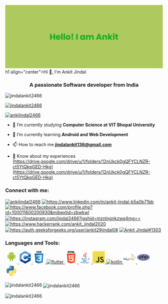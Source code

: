 ![logo](https://github.com/jindalankit2466/jindalankit2466/blob/main/banner.png)
h1 align="center">Hi 👋, I'm Ankit Jindal</h1>
<h3 align="center">A passionate Software developer from India</h3>

<p align="left"> <img src="https://komarev.com/ghpvc/?username=jindalankit2466&label=Profile%20views&color=0e75b6&style=flat" alt="jindalankit2466" /> </p>

<p align="left"> <a href="https://github.com/ryo-ma/github-profile-trophy"><img src="https://github-profile-trophy.vercel.app/?username=jindalankit2466" alt="jindalankit2466" /></a> </p>

<p align="left"> <a href="https://twitter.com/ankijindal2466" target="blank"><img src="https://img.shields.io/twitter/follow/ankijindal2466?logo=twitter&style=for-the-badge" alt="ankijindal2466" /></a> </p>

- 🔭 I’m currently studying **Computer Science at VIT Bhopal University**

- 👯 I’m currently learning **Android and Web Development**

- 📫 How to reach me **jindalankit136@gmail.com**

- 📄 Know about my experiences [https://drive.google.com/drive/u/1/folders/12nUkck0gQFYCLNZR-ct5YtQkpGED-Hkg](https://drive.google.com/drive/u/1/folders/12nUkck0gQFYCLNZR-ct5YtQkpGED-Hkg)

<h3 align="left">Connect with me:</h3>
<p align="left">
<a href="https://twitter.com/ankijindal2466" target="blank"><img align="center" src="https://raw.githubusercontent.com/rahuldkjain/github-profile-readme-generator/master/src/images/icons/Social/twitter.svg" alt="ankijindal2466" height="30" width="40" /></a>
<a href="https://linkedin.com/in/https://www.linkedin.com/in/ankit-jindal-b5a0b71bb" target="blank"><img align="center" src="https://raw.githubusercontent.com/rahuldkjain/github-profile-readme-generator/master/src/images/icons/Social/linked-in-alt.svg" alt="https://www.linkedin.com/in/ankit-jindal-b5a0b71bb" height="30" width="40" /></a>
<a href="https://fb.com/https://www.facebook.com/profile.php?id=100011600200930&mibextid=zbwkwl" target="blank"><img align="center" src="https://raw.githubusercontent.com/rahuldkjain/github-profile-readme-generator/master/src/images/icons/Social/facebook.svg" alt="https://www.facebook.com/profile.php?id=100011600200930&mibextid=zbwkwl" height="30" width="40" /></a>
<a href="https://instagram.com/https://instagram.com/jindal2466?igshid=mznlngnkzwq4mg==" target="blank"><img align="center" src="https://raw.githubusercontent.com/rahuldkjain/github-profile-readme-generator/master/src/images/icons/Social/instagram.svg" alt="https://instagram.com/jindal2466?igshid=mznlngnkzwq4mg==" height="30" width="40" /></a>
<a href="https://www.hackerrank.com/https://www.hackerrank.com/ankit_jindal2020" target="blank"><img align="center" src="https://raw.githubusercontent.com/rahuldkjain/github-profile-readme-generator/master/src/images/icons/Social/hackerrank.svg" alt="https://www.hackerrank.com/ankit_jindal2020" height="30" width="40" /></a>
<a href="https://auth.geeksforgeeks.org/user/https://auth.geeksforgeeks.org/user/ankit29jindal08" target="blank"><img align="center" src="https://raw.githubusercontent.com/rahuldkjain/github-profile-readme-generator/master/src/images/icons/Social/geeks-for-geeks.svg" alt="https://auth.geeksforgeeks.org/user/ankit29jindal08" height="30" width="40" /></a>
<a href="https://discord.gg/Ankit Jindal#1303" target="blank"><img align="center" src="https://raw.githubusercontent.com/rahuldkjain/github-profile-readme-generator/master/src/images/icons/Social/discord.svg" alt="Ankit Jindal#1303" height="30" width="40" /></a>
</p>

<h3 align="left">Languages and Tools:</h3>
<p align="left"> <a href="https://developer.android.com" target="_blank" rel="noreferrer"> <img src="https://raw.githubusercontent.com/devicons/devicon/master/icons/android/android-original-wordmark.svg" alt="android" width="40" height="40"/> </a> <a href="https://www.w3schools.com/cpp/" target="_blank" rel="noreferrer"> <img src="https://raw.githubusercontent.com/devicons/devicon/master/icons/cplusplus/cplusplus-original.svg" alt="cplusplus" width="40" height="40"/> </a> <a href="https://www.w3schools.com/css/" target="_blank" rel="noreferrer"> <img src="https://raw.githubusercontent.com/devicons/devicon/master/icons/css3/css3-original-wordmark.svg" alt="css3" width="40" height="40"/> </a> <a href="https://flutter.dev" target="_blank" rel="noreferrer"> <img src="https://www.vectorlogo.zone/logos/flutterio/flutterio-icon.svg" alt="flutter" width="40" height="40"/> </a> <a href="https://www.w3.org/html/" target="_blank" rel="noreferrer"> <img src="https://raw.githubusercontent.com/devicons/devicon/master/icons/html5/html5-original-wordmark.svg" alt="html5" width="40" height="40"/> </a> <a href="https://www.java.com" target="_blank" rel="noreferrer"> <img src="https://raw.githubusercontent.com/devicons/devicon/master/icons/java/java-original.svg" alt="java" width="40" height="40"/> </a> <a href="https://developer.mozilla.org/en-US/docs/Web/JavaScript" target="_blank" rel="noreferrer"> <img src="https://raw.githubusercontent.com/devicons/devicon/master/icons/javascript/javascript-original.svg" alt="javascript" width="40" height="40"/> </a> <a href="https://kotlinlang.org" target="_blank" rel="noreferrer"> <img src="https://www.vectorlogo.zone/logos/kotlinlang/kotlinlang-icon.svg" alt="kotlin" width="40" height="40"/> </a> <a href="https://www.mysql.com/" target="_blank" rel="noreferrer"> <img src="https://raw.githubusercontent.com/devicons/devicon/master/icons/mysql/mysql-original-wordmark.svg" alt="mysql" width="40" height="40"/> </a> <a href="https://www.php.net" target="_blank" rel="noreferrer"> <img src="https://raw.githubusercontent.com/devicons/devicon/master/icons/php/php-original.svg" alt="php" width="40" height="40"/> </a> <a href="https://www.python.org" target="_blank" rel="noreferrer"> <img src="https://raw.githubusercontent.com/devicons/devicon/master/icons/python/python-original.svg" alt="python" width="40" height="40"/> </a> </p>

<p><img align="left" src="https://github-readme-stats.vercel.app/api/top-langs?username=jindalankit2466&show_icons=true&locale=en&layout=compact" alt="jindalankit2466" /></p>

<p>&nbsp;<img align="center" src="https://github-readme-stats.vercel.app/api?username=jindalankit2466&show_icons=true&locale=en" alt="jindalankit2466" /></p>

<p><img align="center" src="https://github-readme-streak-stats.herokuapp.com/?user=jindalankit2466&" alt="jindalankit2466" /></p>
